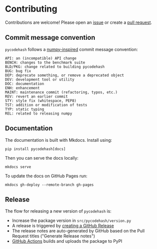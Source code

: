 # Contributing

Contributions are welcome!
Please open an [issue](https://github.com/pycodehash/pycodehash/issues)
or create a [pull request](https://github.com/pycodehash/pycodehash/pulls).

## Commit message convention

`pycodehash` follows a [numpy-inspired](https://numpy.org/devdocs/dev/development_workflow.html#writing-the-commit-message) commit message convention:

```text
API: an (incompatible) API change
BENCH: changes to the benchmark suite
BLD/PKG: change related to building pycodehash
BUG: bug fix
DEP: deprecate something, or remove a deprecated object
DEV: development tool or utility
DOC: documentation
ENH: enhancement
MAINT: maintenance commit (refactoring, typos, etc.)
REV: revert an earlier commit
STY: style fix (whitespace, PEP8)
TST: addition or modification of tests
TYP: static typing
REL: related to releasing numpy
```

## Documentation

The documentation is built with Mkdocs. Install using:

```shell
pip install pycodehash[docs]
```

Then you can serve the docs locally:

```shell
mkdocs serve
```

To update the docs on GitHub Pages run:

```shell
mkdocs gh-deploy --remote-branch gh-pages
```

## Release

The flow for releasing a new version of `pycodehash` is:

- Increase the package version in `src/pycodehash/version.py`
- A release is triggered by [creating a GitHub Release](https://github.com/pycodehash/pycodehash/releases/new)
- The release notes are auto-generated by GitHub based on the Pull Request titles ("Generate Release notes")
- [GitHub Actions](https://github.com/pycodehash/pycodehash/blob/main/.github/workflows/publish.yml) builds and uploads the package to PyPI
